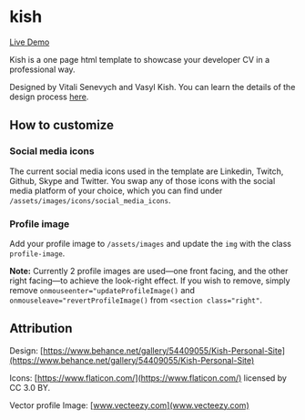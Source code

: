 # kish

[Live Demo](https://kish-ivj9hf741.now.sh/)

Kish is a one page html template to showcase your developer CV in a professional way.

Designed by Vitali Senevych and Vasyl Kish. You can learn the details of the design process [here](https://www.behance.net/gallery/54409055/Kish-Personal-Site).

## How to customize

### Social media icons

The current social media icons used in the template are Linkedin, Twitch, Github, Skype and Twitter. You swap any of those icons with the social media platform of your choice, which you can find under `/assets/images/icons/social_media_icons`. 

### Profile image

Add your profile image to `/assets/images` and update the `img` with the class `profile-image`.

**Note:** Currently 2 profile images are used—one front facing, and the other right facing—to achieve the look-right effect. If you wish to remove, simply remove `onmouseenter="updateProfileImage()` and `onmouseleave="revertProfileImage()` from `<section class="right"`.


## Attribution

Design: [https://www.behance.net/gallery/54409055/Kish-Personal-Site](https://www.behance.net/gallery/54409055/Kish-Personal-Site)

Icons: [https://www.flaticon.com/](https://www.flaticon.com/) licensed by CC 3.0 BY.

Vector profile Image: [www.vecteezy.com](www.vecteezy.com)







